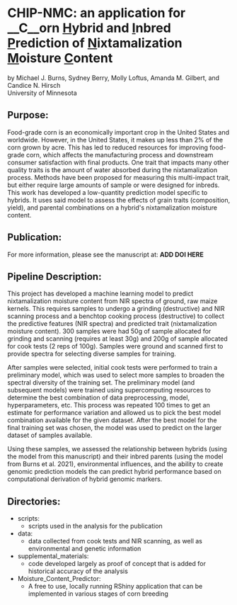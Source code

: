 # CHIP-NMC: an application for __C__orn <ins>H</ins>ybrid and <ins>I</ins>nbred <ins>P</ins>rediction of <ins>N</ins>ixtamalization <ins>M</ins>oisture <ins>C</ins>ontent
by Michael J. Burns, Sydney Berry, Molly Loftus, Amanda M. Gilbert, and Candice N. Hirsch  
University of Minnesota

## Purpose:
Food-grade corn is an economically important crop in the United States and worldwide. However, 
in the United States, it makes up less than 2% of the corn grown by acre. This has led to reduced 
resources for improving food-grade corn, which affects the manufacturing process and downstream consumer
satisfaction with final products. One trait that impacts many other quality traits is the amount of 
water absorbed during the nixtamalization process. Methods have been proposed for measuring this multi-impact
trait, but either require large amounts of sample or were designed for inbreds. This work has developed a 
low-quantity prediction model specific to hybrids. It uses said model to assess the effects of grain traits 
(composition, yield), and parental combinations on a hybrid's nixtamalization moisture content.

## Publication:
For more information, please see the manuscript at: **ADD DOI HERE**

## Pipeline Description:
This project has developed a machine learning model to predict nixtamalization moisture content from NIR
spectra of ground, raw maize kernels. This requires samples to undergo a grinding (destructive) and NIR scanning
process and a benchtop cooking process (destructive) to collect the predictive features (NIR spectra) and predicted 
trait (nixtamalization moisture content). 300 samples were had 50g of sample allocated for grinding and scanning 
(requires at least 30g) and 200g of sample allocated for cook tests (2 reps of 100g). Samples were ground and scanned
first to provide spectra for selecting diverse samples for training.

After samples were selected, initial cook tests were performed to train a preliminary model, which was used to select
more samples to broaden the spectral diversity of the training set. The preliminary model (and subsequent models) 
were trained using supercomputing resources to determine the best combination of data preprocessing, model, hyperparameters,
etc. This process was repeated 100 times to get an estimate for performance variation and allowed us to pick the best model
combination available for the given dataset. After the best model for the final training set was chosen, the model was
used to predict on the larger dataset of samples available. 

Using these samples, we assessed the relationship between hybrids (using the model from this manuscript) and their inbred
parents (using the model from Burns et al. 2021), environmental influences, and the ability to create genomic prediction 
models the can predict hybrid performance based on computational derivation of hybrid genomic markers.

## Directories:
- scripts:
  - scripts used in the analysis for the publication
- data:
  - data collected from cook tests and NIR scanning, as well as environmental and genetic information
- supplemental_materials:
  - code developed largely as proof of concept that is added for historical accuracy of the analysis
- Moisture_Content_Predictor:
  - A free to use, locally running RShiny application that can be implemented in various stages of corn breeding
